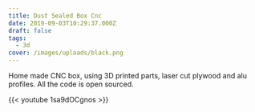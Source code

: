 ```yaml
---
title: Dust Sealed Box Cnc
date: 2019-09-03T10:29:37.000Z
draft: false
tags:
  - 3d
cover: /images/uploads/black.png
---
```


Home made CNC box, using 3D printed parts, laser cut plywood and alu profiles. All the code is open sourced.

{{< youtube 1sa9dOCgnos >}}
